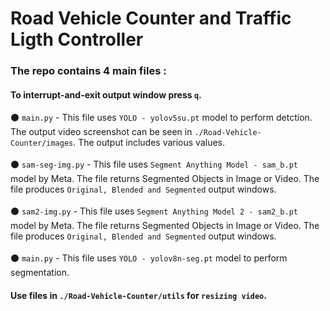 # Road Vehicle Counter and  Traffic Ligth Controller

### The repo contains 4 main files :
#### To interrupt-and-exit output window press ```q```.
⚫ ```main.py``` - This file uses ```YOLO - yolov5su.pt``` model to perform detction. The output video screenshot can be seen in ```./Road-Vehicle-Counter/images```. The output includes various values.
<br><br>
⚫ ```sam-seg-img.py``` - This file uses ```Segment Anything Model - sam_b.pt``` model by Meta. The file returns Segmented Objects in Image or Video. The file produces ```Original, Blended and Segmented``` output windows.
<br><br>
⚫ ```sam2-img.py``` - This file uses ```Segment Anything Model 2 - sam2_b.pt``` model by Meta. The file returns Segmented Objects in Image or Video. The file produces ```Original, Blended and Segmented``` output windows.
<br><br>
⚫ ```main.py``` - This file uses ```YOLO - yolov8n-seg.pt``` model to perform segmentation.

#### Use files in ```./Road-Vehicle-Counter/utils``` for ```resizing video```.